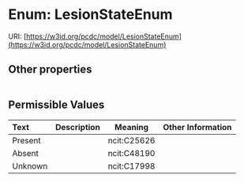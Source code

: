 
# Enum: LesionStateEnum




URI: [https://w3id.org/pcdc/model/LesionStateEnum](https://w3id.org/pcdc/model/LesionStateEnum)


## Other properties

|  |  |  |
| --- | --- | --- |

## Permissible Values

| Text | Description | Meaning | Other Information |
| :--- | :---: | :---: | ---: |
| Present |  | ncit:C25626 |  |
| Absent |  | ncit:C48190 |  |
| Unknown |  | ncit:C17998 |  |

